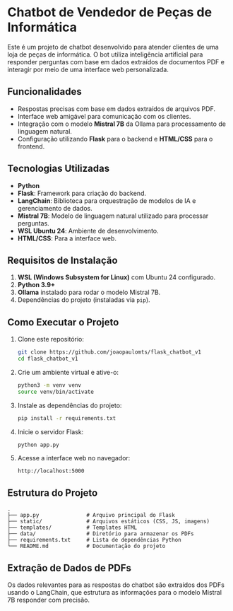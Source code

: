 # Chatbot de Vendedor de Peças de Informática

Este é um projeto de chatbot desenvolvido para atender clientes de uma loja de peças de informática. O bot utiliza inteligência artificial para responder perguntas com base em dados extraídos de documentos PDF e interagir por meio de uma interface web personalizada.

## Funcionalidades

- Respostas precisas com base em dados extraídos de arquivos PDF.
- Interface web amigável para comunicação com os clientes.
- Integração com o modelo **Mistral 7B** da Ollama para processamento de linguagem natural.
- Configuração utilizando **Flask** para o backend e **HTML/CSS** para o frontend.

## Tecnologias Utilizadas

- **Python**
- **Flask**: Framework para criação do backend.
- **LangChain**: Biblioteca para orquestração de modelos de IA e gerenciamento de dados.
- **Mistral 7B**: Modelo de linguagem natural utilizado para processar perguntas.
- **WSL Ubuntu 24**: Ambiente de desenvolvimento.
- **HTML/CSS**: Para a interface web.

## Requisitos de Instalação

1. **WSL (Windows Subsystem for Linux)** com Ubuntu 24 configurado.
2. **Python 3.9+**
3. **Ollama** instalado para rodar o modelo Mistral 7B.
4. Dependências do projeto (instaladas via `pip`).

## Como Executar o Projeto

1. Clone este repositório:

   ```bash
   git clone https://github.com/joaopaulomts/flask_chatbot_v1
   cd flask_chatbot_v1
   ```

2. Crie um ambiente virtual e ative-o:

   ```bash
   python3 -m venv venv
   source venv/bin/activate
   ```

3. Instale as dependências do projeto:

   ```bash
   pip install -r requirements.txt
   ```

4. Inicie o servidor Flask:

   ```bash
   python app.py
   ```

5. Acesse a interface web no navegador:

   ```
   http://localhost:5000
   ```

## Estrutura do Projeto

```
.
├── app.py               # Arquivo principal do Flask
├── static/              # Arquivos estáticos (CSS, JS, imagens)
├── templates/           # Templates HTML
├── data/                # Diretório para armazenar os PDFs
├── requirements.txt     # Lista de dependências Python
└── README.md            # Documentação do projeto
```

## Extração de Dados de PDFs

Os dados relevantes para as respostas do chatbot são extraídos dos PDFs usando o LangChain, que estrutura as informações para o modelo Mistral 7B responder com precisão.
